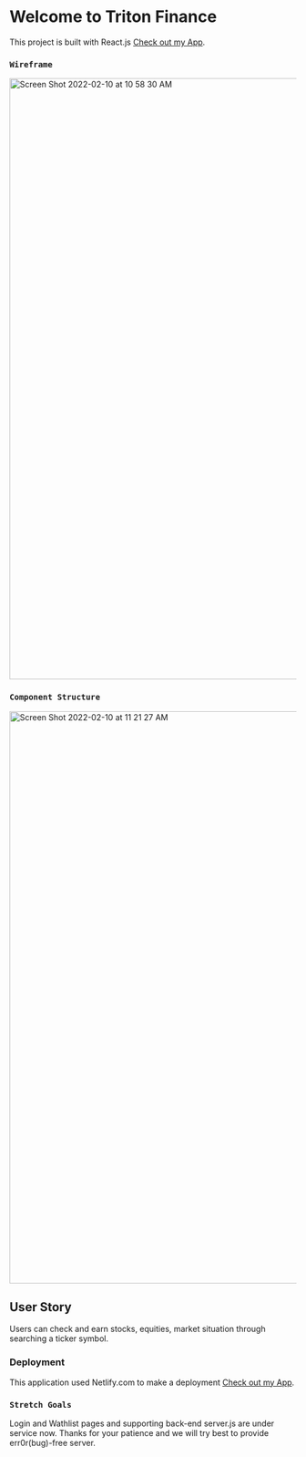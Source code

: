 # Welcome to Triton Finance

This project is built with React.js  [Check out my App](https://flamboyant-shaw-2995f0.netlify.app/).

### `Wireframe`
<img width="1055" alt="Screen Shot 2022-02-10 at 10 58 30 AM" src="https://user-images.githubusercontent.com/95841682/154320582-dac92dd4-d9c5-45a8-a9ce-7b2757649da8.png">


### `Component Structure`

<img width="1004" alt="Screen Shot 2022-02-10 at 11 21 27 AM" src="https://user-images.githubusercontent.com/95841682/154320425-588edfcf-c44b-4ca1-a419-ef0935b2fc95.png">


## User Story
Users can check and earn stocks, equities, market situation through searching a ticker symbol. 

### Deployment

This application used Netlify.com to make a deployment [Check out my App](https://flamboyant-shaw-2995f0.netlify.app/).

### `Stretch Goals` 
Login and Wathlist pages and supporting back-end server.js are under service now. 
Thanks for your patience and we will try best to provide err0r(bug)-free server. 

